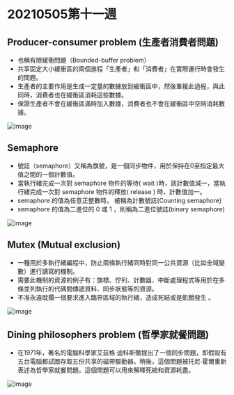 # 20210505第十一週
## Producer-consumer problem (生產者消費者問題)
* 也稱有限緩衝問題（Bounded-buffer problem）
* 共享固定大小緩衝區的兩個進程「生產者」和「消費者」在實際運行時會發生的問題。
* 生產者的主要作用是生成一定量的數據放到緩衝區中，然後重複此過程，與此同時，消費者也在緩衝區消耗這些數據。
* 保證生產者不會在緩衝區滿時加入數據，消費者也不會在緩衝區中空時消耗數據。

![image](https://user-images.githubusercontent.com/62127656/121322435-89fc4280-c941-11eb-8b2c-b2f989716461.png) 
## Semaphore
* 號誌（semaphore）又稱為旗號，是一個同步物件，用於保持在0至指定最大值之間的一個計數值。
* 當執行緒完成一次對 semaphore 物件的等待( wait )時，該計數值減一，當執行緒完成一次對 semaphore 物件的釋放( release ) 時，計數值加一。
* semaphore 的值為任意正整數時， 被稱為計數號誌(Counting semaphore)
* semaphore 的值為二進位的 0 或 1 ，則稱為二進位號誌(binary semaphore)

![image](https://user-images.githubusercontent.com/62127656/121330695-d4cd8880-c948-11eb-9234-7a7b40154e83.png)

## Mutex (Mutual exclusion) 
* 一種用於多執行緒編程中，防止兩條執行緒同時對同一公共資源（比如全域變數）進行讀寫的機制。
* 需要此機制的資源的例子有：旗標、佇列、計數器、中斷處理程式等用於在多條並列執行的代碼間傳遞資料、同步狀態等的資源。
* 不准永遠耽擱一個要求進入臨界區域的執行緒，造成死結或是飢餓發生 。

![image](https://user-images.githubusercontent.com/62127656/121330565-b49dc980-c948-11eb-9c56-2f8359622688.png)
## Dining philosophers problem (哲學家就餐問題)
* 在1971年，著名的電腦科學家艾茲格·迪科斯徹提出了一個同步問題，即假設有五台電腦都試圖存取五份共享的磁帶驅動器。稍後，這個問題被托尼·霍爾重新表述為哲學家就餐問題。這個問題可以用來解釋死結和資源耗盡。

![image](https://user-images.githubusercontent.com/62127656/121332227-3e9a6200-c94a-11eb-8605-91cbd2c6ac00.png)
